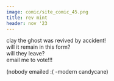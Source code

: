 ```yaml
---
image: comic/site_comic_45.png
title: rev mint
header: nov '23 
---
```

clay the ghost was revived by accident!  
will it remain in this form?  
will they leave?  
email me to vote!!!  

(nobody emailed :( -modern candycane)
